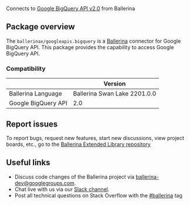 Connects to [Google BigQuery API v2.0](https://cloud.google.com/bigquery/docs/reference/rest) from Ballerina

## Package overview
The `ballerinax/googleapis.bigquery` is a [Ballerina](https://ballerina.io/) connector for Google BigQuery API.
This package provides the capability to access Google BigQuery API.

### Compatibility
|                                   | Version                         |
|-----------------------------------|---------------------------------|
| Ballerina Language                | Ballerina Swan Lake 2201.0.0      | 
| Google BigQuery API               | 2.0                             |

## Report issues
To report bugs, request new features, start new discussions, view project boards, etc., go to the [Ballerina Extended Library repository](https://github.com/ballerina-platform/ballerina-extended-library)

## Useful links
- Discuss code changes of the Ballerina project via [ballerina-dev@googlegroups.com](mailto:ballerina-dev@googlegroups.com).
- Chat live with us via our [Slack channel](https://ballerina.io/community/slack/).
- Post all technical questions on Stack Overflow with the [#ballerina](https://stackoverflow.com/questions/tagged/ballerina) tag
